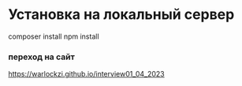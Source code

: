 # Установка на локальный сервер

composer install
npm install

### переход на сайт

https://warlockzi.github.io/interview01_04_2023

